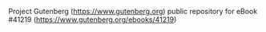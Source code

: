 Project Gutenberg (https://www.gutenberg.org) public repository for eBook #41219 (https://www.gutenberg.org/ebooks/41219)
